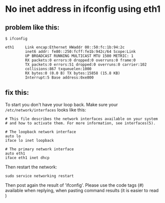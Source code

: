 No inet address in ifconfig using eth1
======================================

problem like this:
------------------

    $ ifconfig

    eth1     Link encap:Ethernet HWaddr 00::50:fc:1b:94:2c
             inet6 addr: fe80::250:fcff:fe1b:942c/64 Scope:Link
             UP BROADCAST RUNNING MULTICAST MTU 1500 METRIC: 1
             RX packets:0 errors:0 dropped:0 overruns:0 frame:0
             TX packets:0 errors:51 dropped:0 overruns:0 carrier:102
             collisions:867 txqueuelen:1000
             RX bytes:0 (0.0 B) TX bytes:15858 (15.8 KB)
             Interrupt:5 Base address:0xe800

fix this:
---------

To start you don't have your loop back. Make sure your `/etc/network/interfaces` looks like this:

    # This file describes the network interfaces available on your system
    # and how to activate them. For more information, see interfaces(5).

    # The loopback network interface
    auto lo
    iface lo inet loopback

    # The primary network interface
    auto eth1
    iface eth1 inet dhcp

Then restart the network:

    sudo service networking restart

Then post again the result of 'ifconfig'. Please use the code tags (#) available when replying, when pasting command results (it is easier to read )

